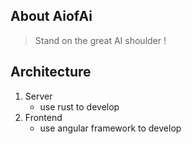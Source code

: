 ## About AiofAi
> Stand on the great AI shoulder !

## Architecture
1. Server
   - use rust to develop
2. Frontend
   - use angular framework to develop
